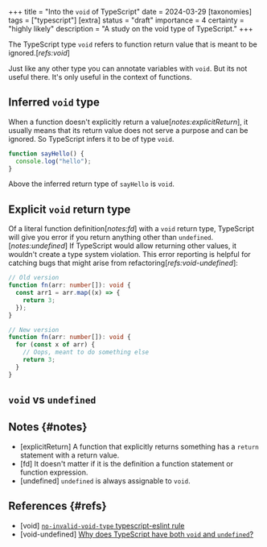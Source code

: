 +++
title = "Into the `void` of TypeScript"
date = 2024-03-29
[taxonomies]
tags = ["typescript"]
[extra]
status = "draft"
importance = 4
certainty = "highly likely"
description = "A study on the void type of TypeScript."
+++

The TypeScript type `void` refers to function return value that is meant to be ignored.[_refs:void_]

Just like any other type you can annotate variables with `void`. But its not useful there. It's only useful in the context of functions.

## Inferred `void` type

When a function doesn't explicitly return a value[_notes:explicitReturn_], it usually means that its return value does not serve a purpose and can be ignored. So TypeScript infers it to be of type `void`.

```ts
function sayHello() {
  console.log("hello");
}
```

Above the inferred return type of `sayHello` is `void`.

## Explicit `void` return type

Of a literal function definition[_notes:fd_] with a `void` return type, TypeScript will give you error if you return anything other than `undefined`.[_notes:undefined_] If TypeScript would allow returning other values, it wouldn't create a type system violation. This error reporting is helpful for catching bugs that might arise from refactoring[_refs:void-undefined_]:

```ts
// Old version
function fn(arr: number[]): void {
  const arr1 = arr.map((x) => {
    return 3;
  });
}

// New version
function fn(arr: number[]): void {
  for (const x of arr) {
    // Oops, meant to do something else
    return 3;
  }
}
```

## `void` vs `undefined`

## Notes {#notes}

- [explicitReturn] A function that explicitly returns something has a `return` statement with a return value.
- [fd] It doesn't matter if it is the definition a function statement or function expression.
- [undefined] `undefined` is always assignable to `void`.

## References {#refs}

- [void] [`no-invalid-void-type` typescript-eslint rule](https://typescript-eslint.io/rules/no-invalid-void-type/)
- [void-undefined] [Why does TypeScript have both `void` and `undefined`?](https://stackoverflow.com/questions/58885485/why-does-typescript-have-both-void-and-undefined)
